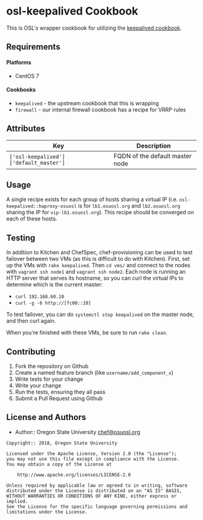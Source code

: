 osl-keepalived Cookbook
=======================
This is OSL's wrapper cookbook for utilizing the [keepalived cookbook](https://supermarket.chef.io/cookbooks/keepalived).

Requirements
------------

#### Platforms
- CentOS 7

#### Cookbooks
- `keepalived` - the upstream cookbook that this is wrapping
- `firewall` - our internal firewall cookbook has a recipe for VRRP rules

Attributes
----------

Key                                    | Description
-------------------------------------- | -------------------------------
`['osl-keepalived']['default_master']` | FQDN of the default master node

Usage
-----
A single recipe exists for each group of hosts sharing a virtual IP (i.e.
`osl-keepalived::haproxy-osuosl` is for `lb1.osuosl.org` and `lb2.osuosl.org`
sharing the IP for `vip-lb1.osuosl.org`). This recipe should be converged on
each of these hosts.

Testing
-------
In addition to Kitchen and ChefSpec, chef-provisioning can be used to test
failover between two VMs (as this is difficult to do with Kitchen). First, set
up the VMs with `rake keepalived`. Then `cd vms/` and connect to the nodes with
`vagrant ssh node1` and `vagrant ssh node2`. Each node is running an HTTP
server that serves its hostname, so you can curl the virtual IPs to determine
which is the current master:

* `curl 192.168.60.10`
* `curl -g -6 http://[fc00::10]`

To test failover, you can do `systemctl stop keepalived` on the master node, and
then curl again.

When you're finished with these VMs, be sure to run `rake clean`.

Contributing
------------

1. Fork the repository on Github
2. Create a named feature branch (like `username/add_component_x`)
3. Write tests for your change
4. Write your change
5. Run the tests, ensuring they all pass
6. Submit a Pull Request using Github

License and Authors
-------------------
- Author:: Oregon State University <chef@osuosl.org>

```text
Copyright:: 2018, Oregon State University

Licensed under the Apache License, Version 2.0 (the "License");
you may not use this file except in compliance with the License.
You may obtain a copy of the License at

    http://www.apache.org/licenses/LICENSE-2.0

Unless required by applicable law or agreed to in writing, software
distributed under the License is distributed on an "AS IS" BASIS,
WITHOUT WARRANTIES OR CONDITIONS OF ANY KIND, either express or implied.
See the License for the specific language governing permissions and
limitations under the License.
```
